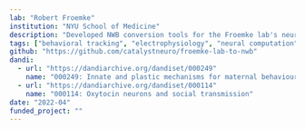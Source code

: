 ```yaml
---
lab: "Robert Froemke"
institution: "NYU School of Medicine"
description: "Developed NWB conversion tools for the Froemke lab's neurophysiology datasets studying auditory cortex plasticity and maternal behavior. The conversion pipeline handles complex data including neural recordings during vocalization processing, behavioral measurements, and oxytocin system manipulations, capturing both intrinsic and experience-dependent plasticity mechanisms."
tags: ["behavioral tracking", "electrophysiology", "neural computation", "social behavior"]
github: "https://github.com/catalystneuro/froemke-lab-to-nwb"
dandi:
  - url: "https://dandiarchive.org/dandiset/000249"
    name: "000249: Innate and plastic mechanisms for maternal behaviour"
  - url: "https://dandiarchive.org/dandiset/000114"
    name: "000114: Oxytocin neurons and social transmission"
date: "2022-04"
funded_project: ""
---
```

